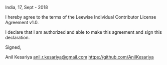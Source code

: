 India, 17, Sept - 2018

I hereby agree to the terms of the Leewise Individual Contributor License
Agreement v1.0.

I declare that I am authorized and able to make this agreement and sign this
declaration.

Signed,

Anil Kesariya anil.r.kesariya@gmail.com https://github.com/AnilKesariya

